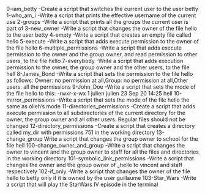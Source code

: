 0-iam_betty -Create a script that switches the current user to the user betty
1-who_am_i -Write a script that prints the effective username of the current use
2-groups -Write a script that prints all the groups the current user is part of
3-new_owner -Write a script that changes the owner of the file hello to the user betty
4-empty -Write a script that creates an empty file called hello
5-execute -Write a script that adds execute permission to the owner of the file hello
6-multiple_permissions -Write a script that adds execute permission to the owner and the group owner, and read permission to other users, to the file hello
7-everybody -Write a script that adds execution permission to the owner, the group owner and the other users, to the file hell
8-James_Bond -Write a script that sets the permission to the file hello as follows: Owner: no permission at all,Group: no permission at all,Other users: all the permissions 
9-John_Doe -Write a script that sets the mode of the file hello to this: -rwxr-x-wx 1 julien julien 23 Sep 20 14:25 hell
10-mirror_permissions -Write a script that sets the mode of the file hello the same as olleh’s mode
11-directories_permissions -Create a script that adds execute permission to all subdirectories of the current directory for the owner, the group owner and all other users. Regular files should not be changed
12-directory_permissions -Create a script that creates a directory called my_dir with permissions 751 in the working directory
13-change_group Write a script that changes the group owner to school for the file hell
100-change_owner_and_group -Write a script that changes the owner to vincent and the group owner to staff for all the files and directories in the working directory
101-symbolic_link_permissions -Write a script that changes the owner and the group owner of _hello to vincent and staff respectively
102-if_only -Write a script that changes the owner of the file hello to betty only if it is owned by the user guillaume
103-Star_Wars -Write a script that will play the StarWars IV episode in the terminal
